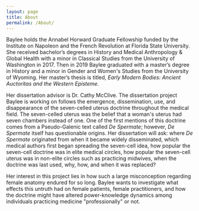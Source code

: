 ```yaml
---
layout: page
title: About
permalink: /About/
---
```


Baylee holds the Annabel Horward Graduate Fellowship funded by the Institute on Napoleon and the French Revolution at Florida State University. She received bachelor’s degrees in History and Medical Anthropology & Global Health with a minor in Classical Studies from the University of Washington in 2017. Then in 2019 Baylee graduated with a master’s degree in History and a minor in Gender and Women's Studies from the University of Wyoming. Her master’s thesis is titled, <em>Early Modern Bodies: Ancient Auctoritas and the Western Episteme.</em>

Her dissertation advisor is Dr. Cathy McClive. The dissertation project Baylee is working on follows the emergence, dissemination, use, and disappearance of the seven-celled uterus doctrine throughout the medical field. The seven-celled uterus was the belief that a woman's uterus had seven chambers instead of one. One of the first mentions of this doctrine comes from a Pseudo-Galenic text called <em>De Spermate</em>; however, <em>De Spermate</em> itself has questionable origins. Her dissertation will ask: where <em>De Spermate</em> originated from when it became widely disseminated, which medical authors first began spreading the seven-cell idea, how popular the seven-cell doctrine was in elite medical circles, how popular the seven-cell uterus was in non-elite circles such as practicing midwives, when the doctrine was last used, why, how, and when it was replaced? 

Her interest in this project lies in how such a large misconception regarding female anatomy endured for so long. Baylee wants to investigate what effects this untruth had on female patients, female practitioners, and how the doctrine might have altered power-knowledge dynamics among individuals practicing medicine "professionally" or not. 
